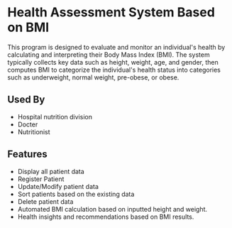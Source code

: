 
# Health Assessment System Based on BMI
This program is designed to evaluate and monitor an individual's health by calculating and interpreting their Body Mass Index (BMI). The system typically collects key data such as height, weight, age, and gender, then computes BMI to categorize the individual's health status into categories such as underweight, normal weight, pre-obese, or obese.


## Used By

- Hospital nutrition division
- Docter
- Nutritionist


## Features

- Display all patient data
- Register Patient
- Update/Modify patient data
- Sort patients based on the existing data
- Delete patient data
- Automated BMI calculation based on inputted height and weight.
- Health insights and recommendations based on BMI results.

